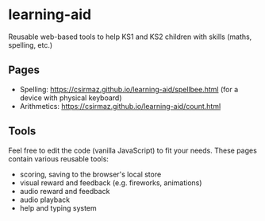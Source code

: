 # learning-aid

Reusable web-based tools to help KS1 and KS2 children with skills (maths, spelling, etc.)

## Pages

- Spelling: https://csirmaz.github.io/learning-aid/spellbee.html (for a device with physical keyboard)
- Arithmetics: https://csirmaz.github.io/learning-aid/count.html

## Tools

Feel free to edit the code (vanilla JavaScript) to fit your needs.
These pages contain various reusable tools:

- scoring, saving to the browser's local store
- visual reward and feedback (e.g. fireworks, animations)
- audio reward and feedback
- audio playback
- help and typing system


